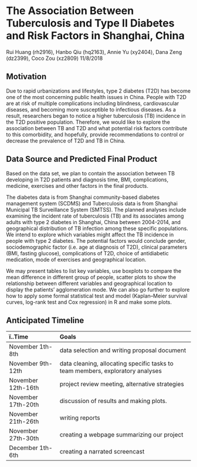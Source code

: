 The Association Between Tuberculosis and Type II Diabetes and Risk Factors in Shanghai, China
================
Rui Huang (rh2916), Hanbo Qiu (hq2163), Annie Yu (xy2404), Dana Zeng (dz2399), Coco Zou (xz2809)
11/8/2018

Motivation
----------

Due to rapid urbanizations and lifestyles, type 2 diabetes (T2D) has become one of the most concerning public health issues in China. People with T2D are at risk of multiple complications including blindness, cardiovascular diseases, and becoming more susceptible to infectious diseases. As a result, researchers began to notice a higher tuberculosis (TB) incidence in the T2D positive population. Therefore, we would like to explore the association between TB and T2D and what potential risk factors contribute to this comorbidity, and hopefully, provide recommendations to control or decrease the prevalence of T2D and TB in China.

Data Source and Predicted Final Product
---------------------------------------

Based on the data set, we plan to contain the association between TB developing in T2D patients and diagnosis time, BMI, complications, medicine, exercises and other factors in the final products.

The diabetes data is from Shanghai community-based diabetes management system (SCDMS) and Tuberculosis data is from Shanghai Municipal TB Surveillance System (SMTSS). The planned analyses include examining the incident rate of tuberculosis (TB) and its associates among adults with type 2 diabetes in Shanghai, China between 2004-2014, and geographical distribution of TB infection among these specific populations. We intend to explore which variables might affect the TB incidence in people with type 2 diabetes. The potential factors would conclude gender, sociodemographic factor (i.e. age at diagnosis of T2D), clinical parameters (BMI, fasting glucose), complications of T2D, choice of antidiabetic medication, mode of exercises and geographical location.

We may present tables to list key variables, use boxplots to compare the mean difference in different group of people, scatter plots to show the relationship between different variables and geographical location to display the patients’ agglomeration mode. We can also go further to explore how to apply some formal statistical test and model (Kaplan–Meier survival curves, log-rank test and Cox regression) in R and make some plots.

Anticipated Timeline
--------------------

| ï..Time            | Goals                                                                          |
|:-------------------|:-------------------------------------------------------------------------------|
| November 1th-8th   | data selection and writing proposal document                                   |
| November 9th-12th  | data cleaning, allocating specific tasks to team members, exploratory analyses |
| November 12th-16th | project review meeting, alternative strategies                                 |
| November 17th-20th | discussion of results and making plots.                                        |
| November 21th-26th | writing reports                                                                |
| November 27th-30th | creating a webpage summarizing our project                                     |
| December 1th-6th   | creating a narrated screencast                                                 |
